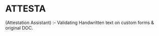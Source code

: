 # ATTESTA
(Attestation Assistant) :- Validating Handwritten text on custom forms &amp; original DOC.
